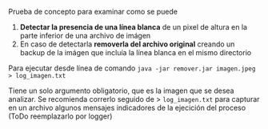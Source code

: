 Prueba de concepto para examinar como se puede
1. **Detectar la presencia de una línea blanca** de un pixel de altura en la parte inferior de una archivo de imágen
2. En caso de detectarla **removerla del archivo original** creando un backup de la imágen que incluía la línea blanca en el mismo directorio

Para ejecutar desde línea de comando `java -jar remover.jar imagen.jpeg > log_imagen.txt`

Tiene un solo argumento obligatorio, que es la imagen que se desea analizar. Se recomienda correrlo seguido de > `log_imagen.txt` para capturar 
en un archivo algunos mensajes indicadores de la ejecición del proceso (ToDo reemplazarlo por logger)




